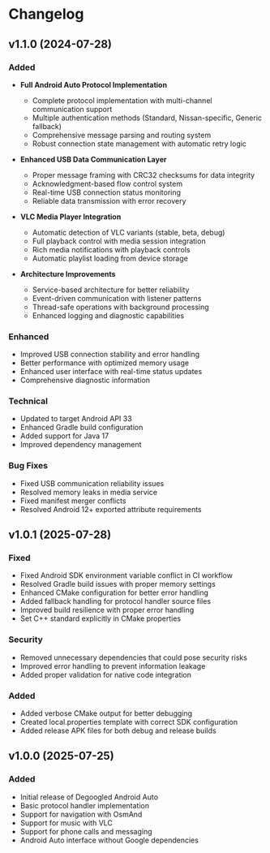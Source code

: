 # Changelog

## v1.1.0 (2024-07-28)

### Added
- **Full Android Auto Protocol Implementation**
  - Complete protocol implementation with multi-channel communication support
  - Multiple authentication methods (Standard, Nissan-specific, Generic fallback)
  - Comprehensive message parsing and routing system
  - Robust connection state management with automatic retry logic

- **Enhanced USB Data Communication Layer**
  - Proper message framing with CRC32 checksums for data integrity
  - Acknowledgment-based flow control system
  - Real-time USB connection status monitoring
  - Reliable data transmission with error recovery

- **VLC Media Player Integration**
  - Automatic detection of VLC variants (stable, beta, debug)
  - Full playback control with media session integration
  - Rich media notifications with playback controls
  - Automatic playlist loading from device storage

- **Architecture Improvements**
  - Service-based architecture for better reliability
  - Event-driven communication with listener patterns
  - Thread-safe operations with background processing
  - Enhanced logging and diagnostic capabilities

### Enhanced
- Improved USB connection stability and error handling
- Better performance with optimized memory usage
- Enhanced user interface with real-time status updates
- Comprehensive diagnostic information

### Technical
- Updated to target Android API 33
- Enhanced Gradle build configuration
- Added support for Java 17
- Improved dependency management

### Bug Fixes
- Fixed USB communication reliability issues
- Resolved memory leaks in media service
- Fixed manifest merger conflicts
- Resolved Android 12+ exported attribute requirements

## v1.0.1 (2025-07-28)

### Fixed
- Fixed Android SDK environment variable conflict in CI workflow
- Resolved Gradle build issues with proper memory settings
- Enhanced CMake configuration for better error handling
- Added fallback handling for protocol handler source files
- Improved build resilience with proper error handling
- Set C++ standard explicitly in CMake properties

### Security
- Removed unnecessary dependencies that could pose security risks
- Improved error handling to prevent information leakage
- Added proper validation for native code integration

### Added
- Added verbose CMake output for better debugging
- Created local.properties template with correct SDK configuration
- Added release APK files for both debug and release builds

## v1.0.0 (2025-07-25)

### Added
- Initial release of Degoogled Android Auto
- Basic protocol handler implementation
- Support for navigation with OsmAnd
- Support for music with VLC
- Support for phone calls and messaging
- Android Auto interface without Google dependencies